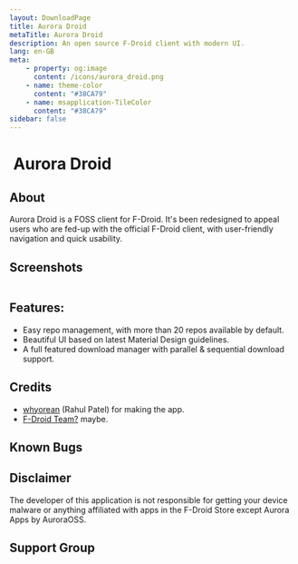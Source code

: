 ```yaml
---
layout: DownloadPage
title: Aurora Droid
metaTitle: Aurora Droid
description: An open source F-Droid client with modern UI.
lang: en-GB
meta:
    - property: og:image
      content: /icons/aurora_droid.png
    - name: theme-color
      content: "#38CA79"
    - name: msapplication-TileColor
      content: "#38CA79"
sidebar: false
---
```


# <img class="headerLogo" :src="$withBase('/icons/aurora_droid.png')"> Aurora Droid

## About

Aurora Droid is a FOSS client for F-Droid. It's been redesigned to appeal users who are fed-up with the official F-Droid client, with user-friendly navigation and quick usability.

## Screenshots

<img class="zoomable" :src="$withBase('/assets/screenshots_store.png')"/>

## Features:

-   Easy repo management, with more than 20 repos available by default.
-   Beautiful UI based on latest Material Design guidelines.
-   A full featured download manager with parallel & sequential download support.

## Credits

-   [whyorean](https://gitlab.com/whyorean/) (Rahul Patel) for making the app.
-   [F-Droid Team?](https://github.com/F-Droid/) maybe.

## Known Bugs

## Disclaimer

The developer of this application is not responsible for getting your device malware or anything affiliated with apps in the F-Droid Store except Aurora Apps by AuroraOSS.

## Support Group

<p align="center">
	<a href="https://t.me/auroradroid" target="_blank" rel="noopener">
    <img :src="$withBase('/assets/tg-auroradroid-qr.png')" width="175px" style="border-radius: 15px;" />
  </a>
</p>